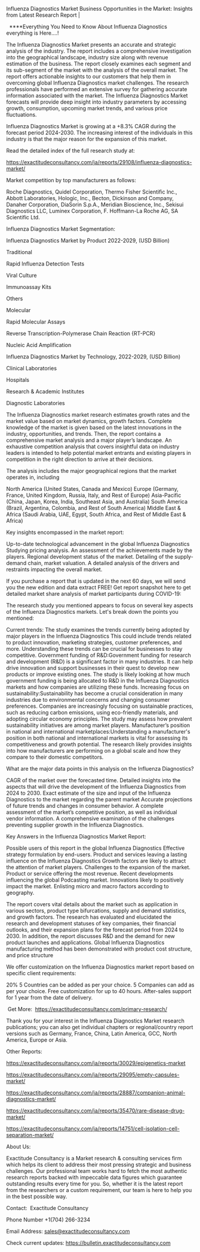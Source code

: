 Influenza Diagnostics Market Business Opportunities in the Market: Insights from Latest Research Report |

  ****Everything You Need to Know About Influenza Diagnostics everything is Here....!

The Influenza Diagnostics Market presents an accurate and strategic analysis of the industry. The report includes a comprehensive investigation into the geographical landscape, industry size along with revenue estimation of the business. The report closely examines each segment and its sub-segment of the market with the analysis of the overall market. The report offers actionable insights to our customers that help them in overcoming global Influenza Diagnostics market challenges. The research professionals have performed an extensive survey for gathering accurate information associated with the market. The Influenza Diagnostics Market forecasts will provide deep insight into industry parameters by accessing growth, consumption, upcoming market trends, and various price fluctuations.

Influenza Diagnostics Market is growing at a +8.3% CAGR during the forecast period 2024-2030. The increasing interest of the individuals in this industry is that the major reason for the expansion of this market.

Read the detailed index of the full research study at:

https://exactitudeconsultancy.com/ja/reports/29108/influenza-diagnostics-market/

Market competition by top manufacturers as follows:

Roche Diagnostics, Quidel Corporation, Thermo Fisher Scientific Inc., Abbott Laboratories, Hologic, Inc., Becton, Dickinson and Company, Danaher Corporation, DiaSorin S.p.A., Meridian Bioscience, Inc., Sekisui Diagnostics LLC, Luminex Corporation, F. Hoffmann-La Roche AG, SA Scientific Ltd.

Influenza Diagnostics Market Segmentation:

Influenza Diagnostics Market by Product 2022-2029, (USD Billion)

Traditional

Rapid Influenza Detection Tests

Viral Culture

Immunoassay Kits

Others

Molecular

Rapid Molecular Assays

Reverse Transcription-Polymerase Chain Reaction {RT-PCR}

Nucleic Acid Amplification

Influenza Diagnostics Market by Technology, 2022-2029, (USD Billion)

Clinical Laboratories

Hospitals

Research & Academic Institutes

Diagnostic Laboratories

The Influenza Diagnostics market research estimates growth rates and the market value based on market dynamics, growth factors. Complete knowledge of the market is given based on the latest innovations in the industry, opportunities, and trends. Then, the report contains a comprehensive market analysis and a major player’s landscape. An exhaustive competition analysis that covers insightful data on industry leaders is intended to help potential market entrants and existing players in competition in the right direction to arrive at their decisions.

The analysis includes the major geographical regions that the market operates in, including

North America (United States, Canada and Mexico)
Europe (Germany, France, United Kingdom, Russia, Italy, and Rest of Europe)
Asia-Pacific (China, Japan, Korea, India, Southeast Asia, and Australia)
South America (Brazil, Argentina, Colombia, and Rest of South America)
Middle East & Africa (Saudi Arabia, UAE, Egypt, South Africa, and Rest of Middle East & Africa)

Key insights encompassed in the market report:

Up-to-date technological advancement in the global Influenza Diagnostics
Studying pricing analysis.
An assessment of the achievements made by the players.
Regional development status of the market.
Detailing of the supply-demand chain, market valuation.
A detailed analysis of the drivers and restraints impacting the overall market.

If you purchase a report that is updated in the next 60 days, we will send you the new edition and data extract FREE! Get report snapshot here to get detailed market share analysis of market participants during COVID-19:

The research study you mentioned appears to focus on several key aspects of the Influenza Diagnostics markets. Let's break down the points you mentioned:

Current trends: The study examines the trends currently being adopted by major players in the Influenza Diagnostics This could include trends related to product innovation, marketing strategies, customer preferences, and more. Understanding these trends can be crucial for businesses to stay competitive.
Government funding of R&D:Government funding for research and development (R&D) is a significant factor in many industries. It can help drive innovation and support businesses in their quest to develop new products or improve existing ones. The study is likely looking at how much government funding is being allocated to R&D in the Influenza Diagnostics markets and how companies are utilizing these funds.
Increasing focus on sustainability:Sustainability has become a crucial consideration in many industries due to environmental concerns and changing consumer preferences. Companies are increasingly focusing on sustainable practices, such as reducing carbon emissions, using eco-friendly materials, and adopting circular economy principles. The study may assess how prevalent sustainability initiatives are among market players.
Manufacturer’s position in national and international marketplaces:Understanding a manufacturer's position in both national and international markets is vital for assessing its competitiveness and growth potential. The research likely provides insights into how manufacturers are performing on a global scale and how they compare to their domestic competitors.

What are the major data points in this analysis on the Influenza Diagnostics?

CAGR of the market over the forecasted time.
Detailed insights into the aspects that will drive the development of the Influenza Diagnostics from 2024 to 2030.
Exact estimate of the size and input of the Influenza Diagnostics to the market regarding the parent market
Accurate projections of future trends and changes in consumer behavior. A complete assessment of the market’s competitive position, as well as individual vendor information.
A comprehensive examination of the challenges preventing supplier growth in the Influenza Diagnostics.

Key Answers in the Influenza Diagnostics Market Report:

Possible users of this report in the global Influenza Diagnostics
Effective strategy formulation by end-users.
Product and services leaving a lasting influence on the Influenza Diagnostics
Growth factors are likely to attract the attention of market players.
Challenges to the expansion of the market.
Product or service offering the most revenue.
Recent developments influencing the global Podcasting market.
Innovations likely to positively impact the market.
Enlisting micro and macro factors according to geography.

The report covers vital details about the market such as application in various sectors, product type bifurcations, supply and demand statistics, and growth factors. The research has evaluated and elucidated the research and development statuses of key companies, their financial outlooks, and their expansion plans for the forecast period from 2024 to 2030. In addition, the report discusses R&D and the demand for new product launches and applications. Global Influenza Diagnostics manufacturing method has been demonstrated with product cost structure, and price structure

We offer customization on the Influenza Diagnostics market report based on specific client requirements:

20%
5 Countries can be added as per your choice.
5 Companies can add as per your choice.
Free customization for up to 40 hours.
After-sales support for 1 year from the date of delivery.

 Get More:  https://exactitudeconsultancy.com/primary-research/

Thank you for your interest in the Influenza Diagnostics Market research publications; you can also get individual chapters or regional/country report versions such as Germany, France, China, Latin America, GCC, North America, Europe or Asia.

Other Reports:

https://exactitudeconsultancy.com/ja/reports/30029/epigenetics-market

https://exactitudeconsultancy.com/ja/reports/29095/empty-capsules-market/

https://exactitudeconsultancy.com/ja/reports/28887/companion-animal-diagnostics-market/

https://exactitudeconsultancy.com/ja/reports/35470/rare-disease-drug-market/

https://exactitudeconsultancy.com/ja/reports/14751/cell-isolation-cell-separation-market/

About Us:

Exactitude Consultancy is a Market research & consulting services firm which helps its client to address their most pressing strategic and business challenges. Our professional team works hard to fetch the most authentic research reports backed with impeccable data figures which guarantee outstanding results every time for you. So, whether it is the latest report from the researchers or a custom requirement, our team is here to help you in the best possible way.

Contact:  Exactitude Consultancy

Phone Number +1(704) 266-3234

Email Address: sales@exactitudeconsultancy.com

Check current updates: https://bulletin.exactitudeconsultancy.com

